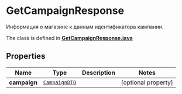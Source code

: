 

# GetCampaignResponse

Информация о магазине к данным идентификатора кампании.

The class is defined in **[GetCampaignResponse.java](../../src/main/java/org/openapitools/model/GetCampaignResponse.java)**

## Properties

Name | Type | Description | Notes
------------ | ------------- | ------------- | -------------
**campaign** | [`CampaignDTO`](CampaignDTO.md) |  |  [optional property]



